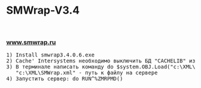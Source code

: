 # SMWrap-V3.4
<br><h3>www.smwrap.ru</h3>
<pre>
1) Install smwrap3.4.0.6.exe 
2) Cache' Intersystems необходимо выключить БД "CACHELIB" из режима только чтения. 
3) В терминале написать команду do $system.OBJ.Load("c:\XML\SMWrap.xml","c")   
   "c:\XML\SMWrap.xml" - путь к файлу на сервере   
4) Запустить сервер: do RUN^%ZMRPMD()               
</pre>
